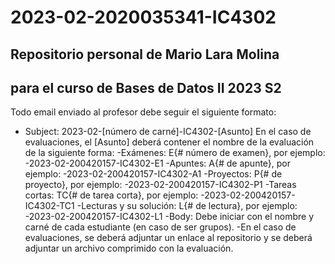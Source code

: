 # 2023-02-2020035341-IC4302
## Repositorio personal de Mario Lara Molina
## para el curso de Bases de Datos II 2023 S2

Todo email enviado al profesor debe seguir el siguiente formato:
- Subject: 2023-02-[número de carné]-IC4302-[Asunto]
En el caso de evaluaciones, el [Asunto] deberá contener el nombre de la evaluación de la siguiente forma:
-Exámenes: E{# número de examen}, por ejemplo:
-2023-02-200420157-IC4302-E1
-Apuntes: A{# de apunte}, por ejemplo:
-2023-02-200420157-IC4302-A1
-Proyectos: P{# de proyecto}, por ejemplo:
-2023-02-200420157-IC4302-P1
-Tareas cortas: TC{# de tarea corta}, por ejemplo:
-2023-02-200420157-IC4302-TC1
-Lecturas y su solución: L{# de lectura}, por ejemplo:
-2023-02-200420157-IC4302-L1
-Body: Debe iniciar con el nombre y carné de cada estudiante (en caso de ser grupos).
-En el caso de evaluaciones, se deberá adjuntar un enlace al repositorio y se deberá adjuntar un archivo comprimido con la evaluación.
